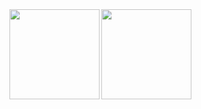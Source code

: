 <img height="160px" align="left" src="https://github-readme-stats.vercel.app/api?username=yuhao7370&locale=cn&line_height=21&show_icons=true&theme=&rank_icon=default&custom_title=我的统计数据"/>
<img height="160px" align="left" src="https://github-readme-stats.vercel.app/api/top-langs/?username=yuhao7370&include_all_commits=true&locale=cn&line_height=33&theme=&langs_count=6&layout=compact&custom_title=我的常用语言"/>
